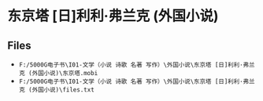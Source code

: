 # 东京塔 [日]利利·弗兰克 (外国小说)

## Files

- `F:/5000G电子书\I01-文学（小说 诗歌 名著 写作）\外国小说\东京塔 [日]利利·弗兰克 (外国小说)\东京塔.mobi`
- `F:/5000G电子书\I01-文学（小说 诗歌 名著 写作）\外国小说\东京塔 [日]利利·弗兰克 (外国小说)\files.txt`
